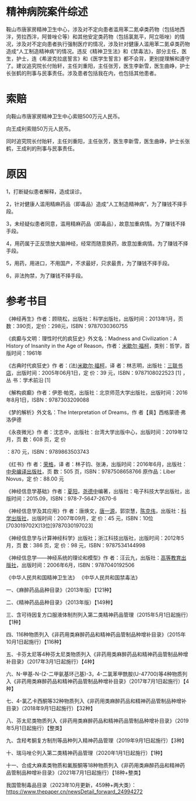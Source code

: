 # 精神病院案件综述

鞍山市唐家房精神卫生中心，涉及对不定向患者滥用苯二氮卓类药物（包括地西泮，劳拉西泮，阿普唑仑等）和其他安定类药物（包括氯氮平，阿立哌唑）的情况，涉及对不定向患者执行强制医疗的情况，涉及针对健康人滥用苯二氮卓类药物造成“人工制造精神病”的情况。违反《精神卫生法》和《禁毒法》，部分主任，医生，护士，连《希波克拉底誓言》和《医学生誓言》都不会背，更别提理解和遵守了。建议追究院长付贻轩，主任刘重阳，主任张芳，医生李新雪，医生曲峥，护士长张鹤的刑事与民事责任。涉及患者包括我在内，也包括其他患者。

# 索赔

向鞍山市唐家房精神卫生中心索赔500万元人民币。

向王成利索赔50万元人民币。

同时追究院长付贻轩，主任刘重阳，主任张芳，医生李新雪，医生曲峥，护士长张鹤，王成利的刑事与民事责任。

# 原因

1，打断疑似患者解释，造成误诊。

2，针对健康人滥用精麻药品（即毒品）造成“人工制造精神病”，为了赚钱不择手段。

3，未经疑似患者同意，滥用精麻药品（即毒品），故意加重病情。为了赚钱不择手段。

4，用药属于正反馈放大脑神经，经常而随意换药，故意加重病情。为了赚钱不择手段。

5，用药，用进口，不用国产，不求最好，只求最贵，为了赚钱不择手段。

6，非法拘禁，为了赚钱不择手段。

# 参考书目

《神经再生》作者：顾晓松，出版社：科学出版社，出版时间：2013年1月，页数：390页，定价：298元，ISBN：9787030360755

《疯癫与文明：理性时代的疯狂史》外文名：Madness and Civilization：A History of Insanity in the Age of Reason，作者：[米歇尔·福柯](https://baike.baidu.com/item/米歇尔·福柯/576152?fromModule=lemma_inlink)，类别：哲学，首版时间：1961年

《古典时代疯狂史》作  者：(法)[米歇尔·福柯](https://baike.baidu.com/item/米歇尔·福柯/576152?fromModule=lemma_inlink)，译  者：林志明，出版社：[三联书店](https://baike.baidu.com/item/三联书店?fromModule=lemma_inlink)，出版时间：2005年06月1日，定  价：39 元，ISBN：9787108022523 [1] ，丛  书：学术前沿 [1]

《解构疯癫》作者：伊恩·帕克，出版社：北京师范大学出版社，出版时间：2016年8月1日，ISBN：9787303209088

《梦的解析》外文名：The Interpretation of Dreams，作  者【奥】西格蒙德·弗洛伊德

《永夜微光》作  者：沈志中，出版社：台湾大学出版中心，出版时间：2019年12月，页  数：608 页，定  价

：870 元，ISBN：9789863503743

《红书》作  者：[荣格](https://baike.baidu.com/item/荣格/319318?fromModule=lemma_inlink)，译  者：林子钧、张涛，出版时间：2016年6月，出版社：[中央编译出版社](https://baike.baidu.com/item/中央编译出版社/7106916?fromModule=lemma_inlink)，页  数：505 页，ISBN：9787508658766 原作品：Liber Novus，定  价：88.00 元

《神经信息学基础》作者：[夏阳](https://cxzxebook.clcn.net.cn/Book/Search?keyword=夏阳&searchType=AUTHOR&pinst=1d79bd6800023c0bce)，[尧德中](https://cxzxebook.clcn.net.cn/Book/Search?keyword=尧德中&searchType=AUTHOR&pinst=1d79bd6800023c0bce)编著，出版社：电子科技大学出版社，出版时间：2015.09，ISBN：978-7-5647-2670-6

《神经信息学及其应用》作  者：唐焕文，[唐一源](https://baike.baidu.com/item/唐一源?fromModule=lemma_inlink)，郭崇慧，[陈克伟](https://baike.baidu.com/item/陈克伟?fromModule=lemma_inlink)，出版社：[科学出版社](https://baike.baidu.com/item/科学出版社?fromModule=lemma_inlink)，出版时间：2007年09月，定  价：45 元，ISBN：10位[703019702X]13位[9787030197023]

《神经信息学与计算神经科学》出版社；浙江科技出版社，出版时间：2012年5月，页  数：386 页，定  价：98 元，ISBN：9787534144998

《神经信息学——神经系统的理论和模型》作  者：汪云九，出版社：[高等教育出版社](https://baike.baidu.com/item/高等教育出版社/901997?fromModule=lemma_inlink)，出版时间：2006年6月，ISBN：9787040192506

《中华人民共和国精神卫生法》
《中华人民共和国禁毒法》

一、《麻醉药品品种目录》（2013年版）【121种】

二、《精神药品品种目录》（2013年版）【149种】

三、含可待因复方口服液体制剂列入第二类精神药品管理（2015年5月1日起施行）【1种】

四、116种物质列入《非药用类麻醉药品和精神药品管制品种增补目录》（2015年10月1日起施行）【116种】

五、卡芬太尼等4种芬太尼类物质列入《非药用类麻醉药品和精神药品管制品种增补目录》（2017年3月1日起施行）【4种】

六、N-甲基-N-(2-二甲氨基环己基)-3，4-二氯苯甲酰胺(U-47700)等4种物质列入《非药用类麻醉药品和精神药品管制品种增补目录》（2017年7月1日起施行）【4种】

七、4-氯乙卡西酮等32种物质列入《非药用类麻醉药品和精神药品管制品种增补目录》（2018年9月1日起施行）【32种】

八、芬太尼类物质列入《非药用类麻醉药品和精神药品管制品种增补目录》（2019年5月1日起施行）【整类】

九、含羟考酮复方制剂等品种列入精神药品管理（2019年9月1日起施行）【3种】

十、瑞马唑仑列入第二类精神药品管理（2020年1月1日起施行）【1种】

十一、合成大麻素类物质和氟胺酮等18种物质列入《非药用类麻醉药品和精神药品管制品种增补目录》（2021年7月1日起施行）【18种+整类】

我国管制毒品目录（2023年10月更新，459种+两大类）：https://www.thepaper.cn/newsDetail_forward_24994272

